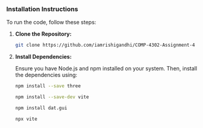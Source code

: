### Installation Instructions

To run the code, follow these steps:

1. **Clone the Repository:**

   ```bash
   git clone https://github.com/iamrishigandhi/COMP-4302-Assignment-4
   ```

2. **Install Dependencies:**

   Ensure you have Node.js and npm installed on your system. Then, install the dependencies using:
   ```bash
   npm install --save three
   ```

      ```bash
   npm install --save-dev vite
   ```

      ```bash
   npm install dat.gui
   ```

      ```bash
   npx vite
   ```